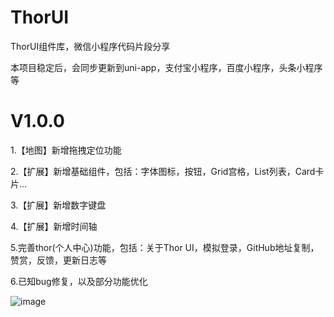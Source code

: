 # ThorUI
ThorUI组件库，微信小程序代码片段分享

本项目稳定后，会同步更新到uni-app，支付宝小程序，百度小程序，头条小程序等

# V1.0.0
1.【地图】新增拖拽定位功能

2.【扩展】新增基础组件，包括：字体图标，按钮，Grid宫格，List列表，Card卡片...

3.【扩展】新增数字键盘

4.【扩展】新增时间轴

5.完善thor(个人中心)功能，包括：关于Thor UI，模拟登录，GitHub地址复制，赞赏，反馈，更新日志等

6.已知bug修复，以及部分功能优化


![image](http://psl8fdw0x.bkt.clouddn.com/reward_small.jpg)
